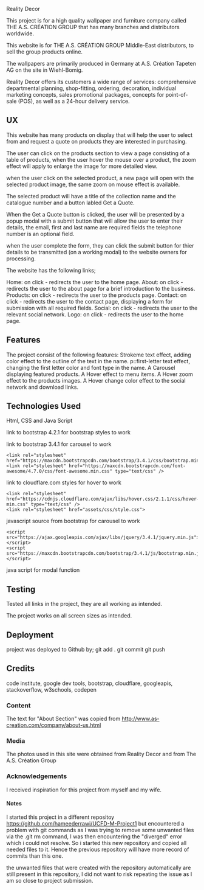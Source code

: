 Reality Decor

This project is for a high quality wallpaper and furniture company called THE A.S. CRÉATION GROUP that has many branches and distributors worldwide.

This website is for THE A.S. CRÉATION GROUP Middle-East distributors, to sell the group products online. 

The wallpapers are primarily produced in Germany at A.S. Création Tapeten AG on the site in Wiehl-Bomig.

Reality Decor offers its customers a wide range of services: comprehensive departmental planning, shop-fitting, ordering, decoration, individual marketing concepts, sales promotional packages, concepts for point-of-sale (POS), as well as a 24-hour delivery service.

 
## UX

This website has many products on display that will help the user to select from and request a quote on products they are interested in purchasing.

The user can click on the products section to view a page consisting of a table of products, when the user hover the mouse over a product, the zoom effect will apply to enlarge the image for more detailed view.

when the user click on the selected product, a new page will open with the selected product image, the same zoom on mouse effect is available.

The selected product will have a title of the collection name and the catalogue number and a button labled Get a Quote.

When the Get a Quote button is clicked, the user will be presented by a popup modal with a submit button that will allow the user to enter their details, the email, first and last name are required fields the telephone number is an optional field.

when the user complete the form, they can click the submit button for thier details to be transmitted  (on a working modal) to the website owners for processing.


The website has the following links;

Home: on click - redirects the user to the home page.
About: on click - redirects the user to the about page for a brief introduction to the business.
Products: on click - redirects the user to the products page.
Contact: on click - redirects the user to the contact page, displaying a form for submission with all required fields.
Social: on click - redirects the user to the relevant social network.
Logo: on click - redirects the user to the home page.

## Features

The project consist of the following features:
Strokeme text effect, adding color effect to the outline of the text in the name.
p::first-letter text effect, changing the first letter color and font type in the name.
A Carousel displaying featured products.
A Hover effect to menu items.
A Hover zoom effect to the products images.
A Hover change color effect to the social network and download links.


## Technologies Used

Html, CSS and Java Script

link to bootstrap 4.2.1 for bootstrap styles to work

<link rel="stylesheet" href="https://maxcdn.bootstrapcdn.com/bootstrap/4.2.1/css/bootstrap.min.css" type="text/css" />

link to bootstrap 3.4.1 for carousel to work

    <link rel="stylesheet" href="https://maxcdn.bootstrapcdn.com/bootstrap/3.4.1/css/bootstrap.min.css">
    <link rel="stylesheet" href="https://maxcdn.bootstrapcdn.com/font-awesome/4.7.0/css/font-awesome.min.css" type="text/css" />
    
link to cloudflare.com styles for hover to work

    <link rel="stylesheet" href="https://cdnjs.cloudflare.com/ajax/libs/hover.css/2.1.1/css/hover-min.css" type="text/css" />
    <link rel="stylesheet" href="assets/css/style.css">
    
javascript source from bootstrap for carousel to work

    <script src="https://ajax.googleapis.com/ajax/libs/jquery/3.4.1/jquery.min.js"></script>
    <script src="https://maxcdn.bootstrapcdn.com/bootstrap/3.4.1/js/bootstrap.min.js"></script>
    
java script for modal function

<script src="https://code.jquery.com/jquery-3.3.1.slim.min.js" integrity="sha384-q8i/X+965DzO0rT7abK41JStQIAqVgRVzpbzo5smXKp4YfRvH+8abtTE1Pi6jizo" crossorigin="anonymous"></script>
 <script src="https://cdnjs.cloudflare.com/ajax/libs/popper.js/1.14.3/umd/popper.min.js" integrity="sha384-ZMP7rVo3mIykV+2+9J3UJ46jBk0WLaUAdn689aCwoqbBJiSnjAK/l8WvCWPIPm49" crossorigin="anonymous"></script>
 <script src="https://stackpath.bootstrapcdn.com/bootstrap/4.1.3/js/bootstrap.min.js" integrity="sha384-ChfqqxuZUCnJSK3+MXmPNIyE6ZbWh2IMqE241rYiqJxyMiZ6OW/JmZQ5stwEULTy" crossorigin="anonymous"></script>   



## Testing

Tested all links in the project, they are all working as intended.


The project works on all screen sizes as intended.


## Deployment

project was deployed to Github by;
git add . 
git commit
git push


## Credits

code institute, google dev tools, bootstrap, cloudflare, googleapis, stackoverflow, w3schools, codepen


### Content

The text for "About Section" was copied from http://www.as-creation.com/company/about-us.html


### Media
The photos used in this site were obtained from Reality Decor and from The A.S. Création Group

### Acknowledgements

I received inspiration for this project from myself and my wife.


#### Notes

I started this project in a different repositoy https://github.com/hameederrawi/UCFD-M-Project1 
but encountered a problem with git commands as I was trying to remove some unwanted files via 
the .git rm command, I was then encountering the "diverged" error which i could not resolve.
So i started this new repository and copied all needed files to it.
Hence the previous repository will have more record of commits than this one.

the unwanted files that were created with the repository automatically are still present in this 
repository, I did not want to risk repeating the issue as I am so close to project submission.
